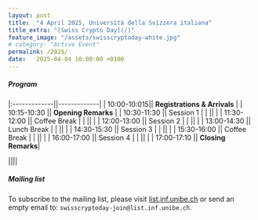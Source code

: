 ```yaml
---
layout: post
title:  "4 April 2025, Università della Svizzera italiana"
title_extra: "[Swiss Crypto Day](/)"
feature_image: "/assets/swisscryptoday-white.jpg"
# category: "Active Event"
permalink: /2025/
date:   2025-04-04 10:00:00 +0100
---
```


<!-- ##### Place holder -->

<!-- We are excited to announce that the third Swiss Crypto Day will be held at the Università della Svizzera italiana on Friday, April 4th, 2025. -->



<p></p>

<!-- Next year's Swiss Crypto Day will be organized at [USI](https://www.usi.ch/en). --> 

<!-- ##### When -->
<!-- September 2nd, 2024, 9:00 - 17:10 -->
 
<!-- ##### Where -->
<!-- SQUARE at the University of St. Gallen, Guisanstrasse 20, 9010 St. Gallen -->

 



##### Program

<p></p>

|:-------------||-------------|
|  10:00-10:015|| **Registrations & Arrivals** |
|  10:15-10:30 || **Opening Remarks** |
|  10:30-11:30 || Session 1 |
|              ||           |
| 11:30-12:00  || Coffee Break  |
|              ||  |
| 12:00-13:00  || Session 2 |
|              ||           |
| 13:00-14:30  || Lunch Break |
|              ||  |
| 14:30-15:30  || Session 3 |
|              ||  |
| 15:30-16:00  || Coffee Break |
|              ||  |
| 16:00-17:00  || Session 4 |
|              ||  |
| 17:00-17:10  ||  **Closing Remarks**|

||||

##### Mailing list
To subscribe to the mailing list, please visit [list.inf.unibe.ch](https://list.inf.unibe.ch/postorius/lists/swisscryptoday.list.inf.unibe.ch/) or send an empty email to: `swisscryptoday-join@list.inf.unibe.ch`.
